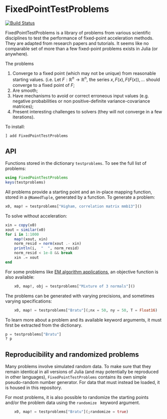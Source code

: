 # FixedPointTestProblems

[![Build Status](https://github.com/NicolasL-S/FixedPointTestProblems.jl/actions/workflows/CI.yml/badge.svg?branch=main)](https://github.com/NicolasL-S/FixedPointTestProblems.jl/actions/workflows/CI.yml?query=branch%3Amain)

FixedPointTestProblems is a library of problems from various scientific disciplines to test the performance of fixed-point acceleration methods. They are adapted from research papers and tutorials. It seems like no comparable set of more than a few fixed-point problems exists in Julia (or anywhere). 

The problems
1. Converge to a fixed point (which may not be unique) from reasonable starting values. (i.e. Let $F:\mathbb{R}^n\rightarrow\mathbb{R}^n$, the series $x, F(x), F(F(x)),...$ should converge to a fixed point of $F$;
2. Are smooth;
3. Have mechanisms to avoid or correct erroneous input values (e.g. negative probabilities or non positive-definite variance-covariance matrices);
4. Present interesting challenges to solvers (they will not converge in a few iterations).

To install:
```Julia
] add FixedPointTestProblems
```
## API
Functions stored in the dictionary ``testproblems``.  To see the full list of problems:
```Julia
using FixedPointTestProblems
keys(testproblems)
```
All problems provide a starting point and an in-place mapping function, stored in a ``@NamedTuple``, generated by a function. To generate a problem:
```Julia
x0, map! = testproblems["Higham, correlation matrix mmb13"]()
```
To solve without acceleration:
```Julia
xin = copy(x0)
xout = similar(x0)
for i in 1:1000
    map!(xout, xin)
    norm_resid = norm(xout .- xin)
    println(i,  "  ", norm_resid)
    norm_resid < 1e-8 && break
    xin .= xout
end
```
For some problems like [EM algorithm applications](https://en.wikipedia.org/wiki/Expectation%E2%80%93maximization_algorithm), an objective function is also available:
```Julia
	x0, map!, obj = testproblems["Mixture of 3 normals"]()
```
The problems can be generated with varying precisions, and sometimes varying specifications:
```Julia
	x0, map! = testproblems["Bratu"](;nx = 50, ny = 50, T = Float16)
```
To learn more about a problem and its available keyword arguments, it must first be extracted from the dictionary.
```Julia
p = testproblems["Bratu"]
? p
```
## Reproducibility and randomized problems
Many problems involve simulated random data. To make sure that they remain identical in all versions of Julia (and may potentially be reproduced in other languages), ``FixedPointTestProblems`` contains its own simple pseudo-random number generator. For data that must instead be loaded, it is housed in this repository.

For most problems, it is also possible to randomize the starting points and/or the problem data using the `randomize ` keyword argument. 
```Julia
	x0, map! = testproblems["Bratu"](;randomize = true)
```